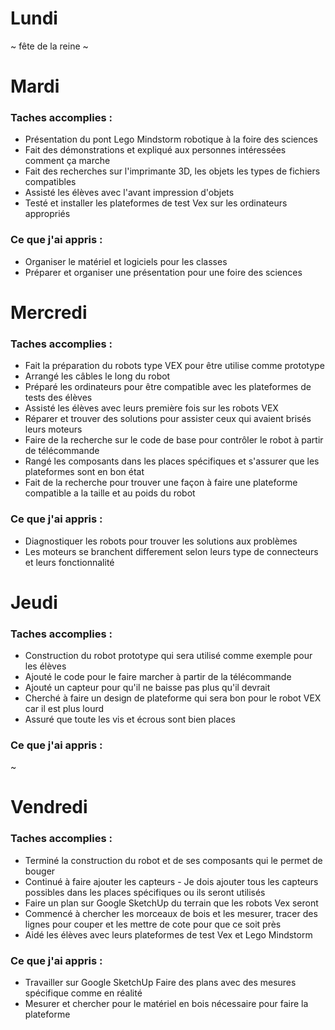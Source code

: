 # Lundi 
~ fête de la reine ~

# Mardi 
### Taches accomplies : 
   * Présentation du pont Lego Mindstorm robotique à la foire des sciences
   * Fait des démonstrations et expliqué aux personnes intéressées comment ça marche
   * Fait des recherches sur l'imprimante 3D, les objets les types de fichiers compatibles
   * Assisté les élèves avec l'avant impression d'objets 
   * Testé et installer les plateformes de test Vex sur les ordinateurs appropriés 
### Ce que j'ai appris : 
   * Organiser le matériel et logiciels pour les classes 
   * Préparer et organiser une présentation pour une foire des sciences 
# Mercredi
### Taches accomplies : 
   * Fait la préparation du robots type VEX pour être utilise comme prototype 
   * Arrangé les câbles le long du robot 
   * Préparé les ordinateurs pour être compatible avec les plateformes de tests des élèves 
   * Assisté les élèves avec leurs première fois sur les robots VEX 
   * Réparer et trouver des solutions pour assister ceux qui avaient brisés leurs moteurs 
   * Faire de la recherche sur le code de base pour contrôler le robot à partir de télécommande 
   * Rangé les composants dans les places spécifiques et s'assurer que les plateformes sont en bon état
   * Fait de la recherche pour trouver une façon à faire une plateforme compatible a la taille et au poids du robot
### Ce que j'ai appris : 
   * Diagnostiquer les robots pour trouver les solutions aux problèmes
   * Les moteurs se branchent differement selon leurs type de connecteurs et leurs fonctionnalité
# Jeudi
### Taches accomplies : 
   * Construction du robot prototype qui sera utilisé comme exemple pour les élèves
   * Ajouté le code pour le faire marcher à partir de la télécommande 
   * Ajouté un capteur pour qu'il ne baisse pas plus qu'il devrait
   * Cherché à faire un design de plateforme qui sera bon pour le robot VEX car il est plus lourd
   * Assuré que toute les vis et écrous sont bien places 
### Ce que j'ai appris : 
   ~ 
# Vendredi
### Taches accomplies :
   * Terminé la construction du robot et de ses composants qui le permet de bouger 
   * Continué à faire ajouter les capteurs - Je dois ajouter tous les capteurs possibles dans les places spécifiques ou ils seront utilisés
   * Faire un plan sur Google SketchUp du terrain que les robots Vex seront 
   * Commencé à chercher les morceaux de bois et les mesurer, tracer des lignes pour couper et les mettre de cote pour que ce soit près
   * Aidé les élèves avec leurs plateformes de test Vex et Lego Mindstorm
### Ce que j'ai appris :
   * Travailler sur Google SketchUp Faire des plans avec des mesures spécifique comme en réalité
   * Mesurer et chercher pour le matériel en bois nécessaire pour faire la plateforme
